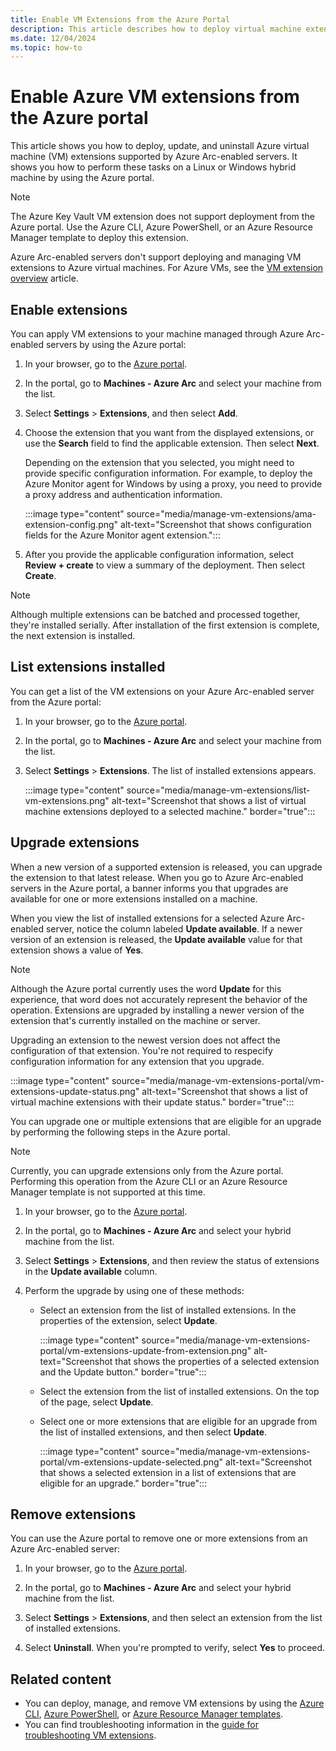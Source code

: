 ```yaml
---
title: Enable VM Extensions from the Azure Portal
description: This article describes how to deploy virtual machine extensions to Azure Arc-enabled servers running in hybrid cloud environments from the Azure portal.
ms.date: 12/04/2024
ms.topic: how-to
---
```


# Enable Azure VM extensions from the Azure portal

This article shows you how to deploy, update, and uninstall Azure virtual machine (VM) extensions supported by Azure Arc-enabled servers. It shows you how to perform these tasks on a Linux or Windows hybrid machine by using the Azure portal.

> [!NOTE]
> The Azure Key Vault VM extension does not support deployment from the Azure portal. Use the Azure CLI, Azure PowerShell, or an Azure Resource Manager template to deploy this extension.
>
> Azure Arc-enabled servers don't support deploying and managing VM extensions to Azure virtual machines. For Azure VMs, see the [VM extension overview](/azure/virtual-machines/extensions/overview) article.

## Enable extensions

You can apply VM extensions to your machine managed through Azure Arc-enabled servers by using the Azure portal:

1. In your browser, go to the [Azure portal](https://portal.azure.com).

1. In the portal, go to **Machines - Azure Arc** and select your machine from the list.

1. Select **Settings** > **Extensions**, and then select **Add**.

1. Choose the extension that you want from the displayed extensions, or use the **Search** field to find the applicable extension. Then select **Next**.

    Depending on the extension that you selected, you might need to provide specific configuration information. For example, to deploy the Azure Monitor agent for Windows by using a proxy, you need to provide a proxy address and authentication information.

    :::image type="content" source="media/manage-vm-extensions/ama-extension-config.png" alt-text="Screenshot that shows configuration fields for the Azure Monitor agent extension.":::
  
1. After you provide the applicable configuration information, select **Review + create** to view a summary of the deployment. Then select **Create**.

> [!NOTE]
> Although multiple extensions can be batched and processed together, they're installed serially. After installation of the first extension is complete, the next extension is installed.

## List extensions installed

You can get a list of the VM extensions on your Azure Arc-enabled server from the Azure portal:

1. In your browser, go to the [Azure portal](https://portal.azure.com).

2. In the portal, go to **Machines - Azure Arc** and select your machine from the list.

3. Select **Settings** > **Extensions**. The list of installed extensions appears.

    :::image type="content" source="media/manage-vm-extensions/list-vm-extensions.png" alt-text="Screenshot that shows a list of virtual machine extensions deployed to a selected machine." border="true":::

## Upgrade extensions

When a new version of a supported extension is released, you can upgrade the extension to that latest release. When you go to Azure Arc-enabled servers in the Azure portal, a banner informs you that upgrades are available for one or more extensions installed on a machine.

When you view the list of installed extensions for a selected Azure Arc-enabled server, notice the column labeled **Update available**. If a newer version of an extension is released, the **Update available** value for that extension shows a value of **Yes**.

> [!NOTE]
> Although the Azure portal currently uses the word **Update** for this experience, that word does not accurately represent the behavior of the operation. Extensions are upgraded by installing a newer version of the extension that's currently installed on the machine or server.

Upgrading an extension to the newest version does not affect the configuration of that extension. You're not required to respecify configuration information for any extension that you upgrade.

:::image type="content" source="media/manage-vm-extensions-portal/vm-extensions-update-status.png" alt-text="Screenshot that shows a list of virtual machine extensions with their update status." border="true":::

You can upgrade one or multiple extensions that are eligible for an upgrade by performing the following steps in the Azure portal.

> [!NOTE]
> Currently, you can upgrade extensions only from the Azure portal. Performing this operation from the Azure CLI or an Azure Resource Manager template is not supported at this time.

1. In your browser, go to the [Azure portal](https://portal.azure.com).

2. In the portal, go to **Machines - Azure Arc** and select your hybrid machine from the list.

3. Select **Settings** > **Extensions**, and then review the status of extensions in the **Update available** column.

4. Perform the upgrade by using one of these methods:

   * Select an extension from the list of installed extensions. In the properties of the extension, select **Update**.

     :::image type="content" source="media/manage-vm-extensions-portal/vm-extensions-update-from-extension.png" alt-text="Screenshot that shows the properties of a selected extension and the Update button." border="true":::

   * Select the extension from the list of installed extensions. On the top of the page, select **Update**.

   * Select one or more extensions that are eligible for an upgrade from the list of installed extensions, and then select **Update**.

     :::image type="content" source="media/manage-vm-extensions-portal/vm-extensions-update-selected.png" alt-text="Screenshot that shows a selected extension in a list of extensions that are eligible for an upgrade." border="true":::

## Remove extensions

You can use the Azure portal to remove one or more extensions from an Azure Arc-enabled server:

1. In your browser, go to the [Azure portal](https://portal.azure.com).

2. In the portal, go to **Machines - Azure Arc** and select your hybrid machine from the list.

3. Select **Settings** > **Extensions**, and then select an extension from the list of installed extensions.

4. Select **Uninstall**. When you're prompted to verify, select **Yes** to proceed.

## Related content

* You can deploy, manage, and remove VM extensions by using the [Azure CLI](manage-vm-extensions-cli.md), [Azure PowerShell](manage-vm-extensions-powershell.md), or [Azure Resource Manager templates](manage-vm-extensions-template.md).
* You can find troubleshooting information in the [guide for troubleshooting VM extensions](troubleshoot-vm-extensions.md).
